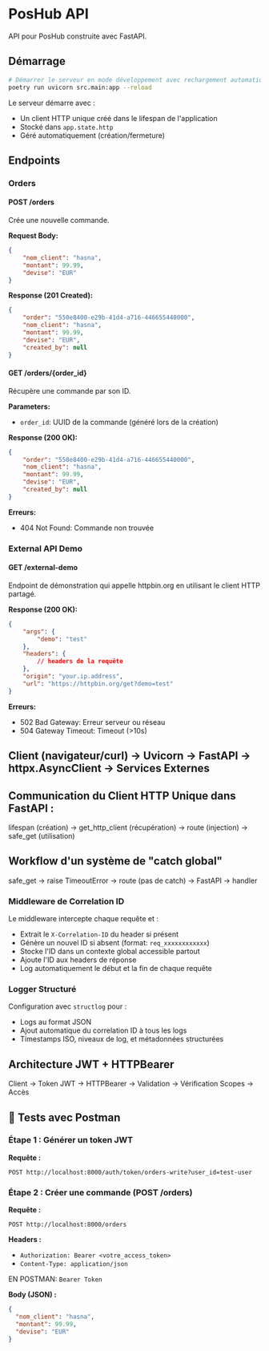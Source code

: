 # PosHub API

API pour PosHub construite avec FastAPI.

## Démarrage

```bash
# Démarrer le serveur en mode développement avec rechargement automatique
poetry run uvicorn src.main:app --reload
```

Le serveur démarre avec :
- Un client HTTP unique créé dans le lifespan de l'application
- Stocké dans `app.state.http`
- Géré automatiquement (création/fermeture)

## Endpoints

### Orders

#### POST /orders

Crée une nouvelle commande.

**Request Body:**
```json
{
    "nom_client": "hasna",
    "montant": 99.99,
    "devise": "EUR"
}
```

**Response (201 Created):**
```json
{
    "order": "550e8400-e29b-41d4-a716-446655440000",
    "nom_client": "hasna",
    "montant": 99.99,
    "devise": "EUR",
    "created_by": null
}
```

#### GET /orders/{order_id}

Récupère une commande par son ID.

**Parameters:**
- `order_id`: UUID de la commande (généré lors de la création)

**Response (200 OK):**
```json
{
    "order": "550e8400-e29b-41d4-a716-446655440000",
    "nom_client": "hasna",
    "montant": 99.99,
    "devise": "EUR",
    "created_by": null
}
```

**Erreurs:**
- 404 Not Found: Commande non trouvée

### External API Demo

#### GET /external-demo

Endpoint de démonstration qui appelle httpbin.org en utilisant le client HTTP partagé.

**Response (200 OK):**
```json
{
    "args": {
        "demo": "test"
    },
    "headers": {
        // headers de la requête
    },
    "origin": "your.ip.address",
    "url": "https://httpbin.org/get?demo=test"
}
```

**Erreurs:**
- 502 Bad Gateway: Erreur serveur ou réseau
- 504 Gateway Timeout: Timeout (>10s)


## Client (navigateur/curl) → Uvicorn → FastAPI → httpx.AsyncClient → Services Externes

## Communication du Client HTTP Unique dans FastAPI : 
lifespan (création) 
  → get_http_client (récupération) 
    → route (injection) 
      → safe_get (utilisation)


## Workflow d'un système de "catch global" 
safe_get → raise TimeoutError → route (pas de catch) → FastAPI → handler

###  Middleware de Correlation ID

Le middleware intercepte chaque requête et :
- Extrait le `X-Correlation-ID` du header si présent
- Génère un nouvel ID si absent (format: `req_xxxxxxxxxxxx`)
- Stocke l'ID dans un contexte global accessible partout
- Ajoute l'ID aux headers de réponse
- Log automatiquement le début et la fin de chaque requête

### Logger Structuré

Configuration avec `structlog` pour :
- Logs au format JSON
- Ajout automatique du correlation ID à tous les logs
- Timestamps ISO, niveaux de log, et métadonnées structurées

## Architecture JWT + HTTPBearer
Client → Token JWT → HTTPBearer → Validation → Vérification Scopes → Accès

## 🧪 Tests avec Postman

### **Étape 1 : Générer un token JWT**

**Requête :**
```
POST http://localhost:8000/auth/token/orders-write?user_id=test-user
```

### **Étape 2 : Créer une commande (POST /orders)**

**Requête :**
```
POST http://localhost:8000/orders
```

**Headers :**
- `Authorization: Bearer <votre_access_token>`  
- `Content-Type: application/json`
 
 EN POSTMAN: `Bearer Token`


**Body (JSON) :**
```json
{
  "nom_client": "hasna",
  "montant": 99.99,
  "devise": "EUR"
}
```